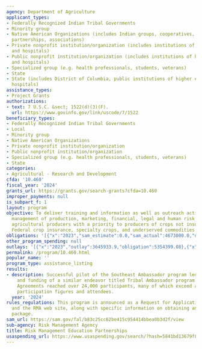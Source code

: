 ```yaml
---
agency: Department of Agriculture
applicant_types:
- Federally Recognized Indian Tribal Governments
- Minority group
- Native American Organizations (includes Indian groups, cooperatives, corporations,
  partnerships, associations)
- Private nonprofit institution/organization (includes institutions of higher education
  and hospitals)
- Public nonprofit institution/organization (includes institutions of higher education
  and hospitals)
- Specialized group (e.g. health professionals, students, veterans)
- State
- State (includes District of Columbia, public institutions of higher education and
  hospitals)
assistance_types:
- Project Grants
authorizations:
- text: 7 U.S.C. &sect; 1522(d)(3)(F).
  url: https://www.govinfo.gov/link/uscode/7/1522
beneficiary_types:
- Federally Recognized Indian Tribal Governments
- Local
- Minority group
- Native American Organizations
- Private nonprofit institution/organization
- Public nonprofit institution/organization
- Specialized group (e.g. health professionals, students, veterans)
- State
categories:
- Agricultural - Research and Development
cfda: '10.460'
fiscal_year: '2024'
grants_url: https://grants.gov/search-grants?cfda=10.460
improper_payments: null
is_subpart_f: 1
layout: program
objective: To deliver training and information as well as outreach activities in the
  management of production, marketing, financial, legal and human risk to the U.S.
  agricultural producers with a priority to producers of crops not insurable with
  Federal crop insurance, specialty crops, and underserved commodities.
obligations: '[{"x":"2023","sam_estimate":0.0,"sam_actual":4673000.0,"usa_spending_actual":5354399.08},{"x":"2024","sam_estimate":0.0,"sam_actual":4581000.0,"usa_spending_actual":2832705.51},{"x":"2025","sam_estimate":0.0,"sam_actual":4500000.0,"usa_spending_actual":0.0}]'
other_program_spending: null
outlays: '[{"x":"2023","outlay":3645933.9,"obligation":5354399.08},{"x":"2024","outlay":195002.72,"obligation":2832705.51},{"x":"2025","outlay":0.0,"obligation":0.0}]'
permalink: /program/10.460.html
popular_name: ''
program_type: assistance_listing
results:
- description: Successful pilot of the Southeast Ambassador program led to the development
    and funding of a similar endeavor titled Tribal Ambassador program. Cooperative
    Agreements reached over 24,000 participants, many of which exceed anticipated
    participation figures and attendees.
  year: '2024'
rules_regulations: This program is announced as a Request for Applications at www.Grants.gov
  and the RMA web site, along with specific information on obtaining an application
  package.
sam_url: https://sam.gov/fal/b83c25cc62be415c954414bbea0b3d2f/view
sub-agency: Risk Management Agency
title: Risk Management Education Partnerships
usaspending_url: https://www.usaspending.gov/search/?hash=5841bd13679f80449745bd775d264e14
---
```

